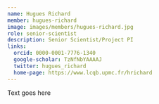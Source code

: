 ```yaml
---
name: Hugues Richard
member: hugues-richard
image: images/members/hugues-richard.jpg
role: senior-scientist
description: Senior Scientist/Project PI
links:
  orcid: 0000-0001-7776-1340
  google-scholar: TzNfNbYAAAAJ
  twitter: hugues_richard
  home-page: https://www.lcqb.upmc.fr/hrichard
---
```


Text goes here

